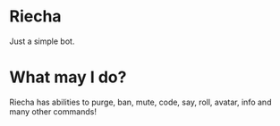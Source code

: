 # Riecha
Just a simple bot.

# What may I do?
Riecha has abilities to purge, ban, mute, code, say, roll, avatar, info and many other commands!
